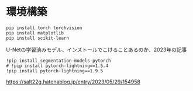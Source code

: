 # 環境構築
```
pip install torch torchvision
pip install matplotlib
pip install scikit-learn
```
U-Netの学習済みモデル、インストールでこけることあるのか、2023年の記事
```
!pip install segmentation-models-pytorch
# !pip install pytorch-lightning==1.5.4
!pip install pytorch-lightning==1.9.5
```
https://salt22g.hatenablog.jp/entry/2023/05/29/154958  
